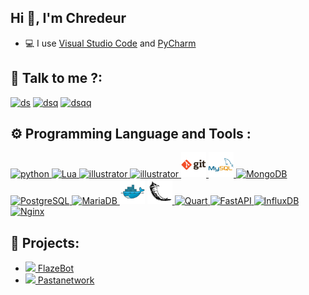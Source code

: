 ## Hi 👋, I'm Chredeur

- 💻 I use [Visual Studio Code](https://code.visualstudio.com/) and [PyCharm](https://www.jetbrains.com/fr-fr/pycharm/)

## 🔗 Talk to me ?:
<p align="left">
<a href="https://twitter.com/chredeur"><img src="https://i.imgur.com/zVwbWwf.png" alt="ds" width="37" height="37" /></a> 
<a href="https://www.youtube.com/channel/UCX0NdAg1vKdab4dDwXbaPwA"><img src="https://i.imgur.com/qZBU7AO.png" alt="dsq" width="37"  height="37" /></a> 
<a href="https://www.twitch.tv/chredeur"><img src="https://i.imgur.com/0pAkilW.png" alt="dsqq" width="37" height="37" /></a>
</p>

## ⚙️ Programming Language and Tools :

<p align="left"> 
  <a href="https://www.python.org/" target="_blank"> <img src="https://upload.wikimedia.org/wikipedia/commons/thumb/c/c3/Python-logo-notext.svg/1200px-Python-logo-notext.svg.png" alt="python" width="40" height="40"/> </a> 
  <a href="https://www.lua.org/" target="_blank"> <img src="https://upload.wikimedia.org/wikipedia/commons/thumb/c/cf/Lua-Logo.svg/1200px-Lua-Logo.svg.png" alt="Lua" width="40" height="40"/> </a> 
  <a href="https://www.javascript.com/" target="_blank"> <img src="https://upload.wikimedia.org/wikipedia/commons/thumb/9/99/Unofficial_JavaScript_logo_2.svg/1200px-Unofficial_JavaScript_logo_2.svg.png" alt="illustrator" width="40" height="40"/> </a> 
  <a href="https://www.java.com/" target="_blank"> <img src="https://upload.wikimedia.org/wikipedia/fr/2/2e/Java_Logo.svg" alt="illustrator" width="40" height="40"/> </a> 
  <a href="https://git-scm.com/" target="_blank"> <img src="https://github.com/devicons/devicon/blob/master/icons/git/git-original-wordmark.svg" title="Git" **alt="Git" width="40" height="40"/> </a>
  <a href="https://www.mysql.com/" target="_blank"> <img src="https://github.com/devicons/devicon/blob/master/icons/mysql/mysql-original-wordmark.svg" title="MySQL"  alt="MySQL" width="40" height="40"/> </a>
  <a href="https://www.mongodb.com/" target="_blank"> <img src="https://www.svgrepo.com/show/331488/mongodb.svg" title="MongoDB"  alt="MongoDB" width="40" height="40"/> </a>
  <a href="https://www.postgresql.org/" target="_blank"> <img src="https://upload.wikimedia.org/wikipedia/commons/thumb/2/29/Postgresql_elephant.svg/1200px-Postgresql_elephant.svg.png" title="PostgreSQL"  alt="PostgreSQL" width="40" height="40"/> </a>
  <a href="https://mariadb.org/" target="_blank"> <img src="https://e7.pngegg.com/pngimages/468/466/png-clipart-mariadb-mysql-amazon-relational-database-service-fork-marine-mammal-mammal-thumbnail.png" title="MariaDB"  alt="MariaDB" width="40" height="40"/> </a>
  <a href="https://www.docker.com/" target="_blank"> <img src="https://github.com/devicons/devicon/blob/master/icons/docker/docker-original.svg" title="Docker"  alt="Dokcer" width="40" height="40"/></a>
  <a href="https://flask.palletsprojects.com/en/3.0.x/" target="_blank"> <img src="https://github.com/devicons/devicon/blob/master/icons/flask/flask-original.svg" title="Flask"  alt="Flask" width="40" height="40"/> </a>
  <a href="https://quart.palletsprojects.com/en/latest/" target="_blank"> <img src="https://pgjones.gitlab.io/quart/_static/logo_short.png" title="Quart"  alt="Quart" width="40" height="40"/> </a>
  <a href="https://fastapi.tiangolo.com/" target="_blank"> <img src="https://cdn.worldvectorlogo.com/logos/fastapi.svg" title="FastAPI"  alt="FastAPI" width="40" height="40"/> </a>
  <a href="https://www.influxdata.com/" target="_blank"> <img src="https://static-00.iconduck.com/assets.00/influxdb-icon-252x256-lkngj47t.png" title="InfluxDB"  alt="InfluxDB" width="40" height="40"/> </a>
  <a href="https://www.nginx.com/" target="_blank"> <img src="https://w7.pngwing.com/pngs/262/242/png-transparent-nginx-phusion-passenger-application-software-proxy-server-reverse-proxy-creativo-logo-de-marca-angle-text-trademark.png" title="Nginx"  alt="Nginx" width="40" height="40"/> </a>
</p>

## 🚩 Projects:
- [<img src="https://flazebot.com/static/assets/img/Flaze_le_bot_no_background.png" width="24"/> FlazeBot](https://flazebot.com)
- [<img src="https://cdn.pastanetwork.com/others/Logo.png" width="24"/> Pastanetwork](https://www.pastanetwork.com/)
